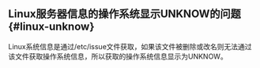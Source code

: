 ## Linux服务器信息的操作系统显示UNKNOW的问题 {#linux-unknow}

Linux系统信息是通过/etc/issue文件获取，如果该文件被删除或改名则无法通过该文件获取操作系统信息，所以获取的操作系统信息显示为UNKNOW。